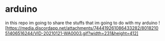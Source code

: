 # arduino
in this repo im going to share the stuffs that im going to do with my arduino
![https://media.discordapp.net/attachments/744419261086433282/801821051406516244/VID-20210121-WA0003.gif?width=231&height=412]
